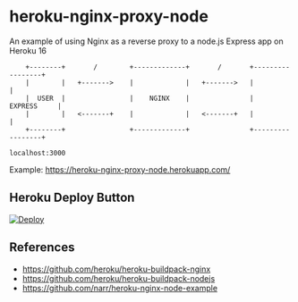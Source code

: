 # heroku-nginx-proxy-node

An example of using Nginx as a reverse proxy to a node.js Express app on Heroku 16

        +--------+       /        +-------------+       /       +-----------------+
        |        |   +------->    |             |   +------->   |                 |
        |  USER  |                |    NGINX    |               |     EXPRESS     |
        |        |   <-------+    |             |   <-------+   |                 |
        +--------+                +-------------+               +-----------------+
                                                                  localhost:3000

Example: https://heroku-nginx-proxy-node.herokuapp.com/

## Heroku Deploy Button

[![Deploy](https://www.herokucdn.com/deploy/button.svg)](https://heroku.com/deploy)

## References
- https://github.com/heroku/heroku-buildpack-nginx
- https://github.com/heroku/heroku-buildpack-nodejs
- https://github.com/narr/heroku-nginx-node-example